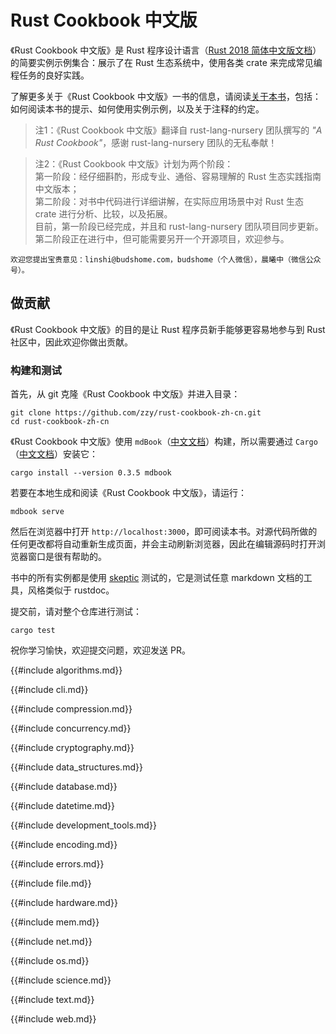 # Rust Cookbook 中文版

<!--
> [intro.md](https://github.com/rust-lang-nursery/rust-cookbook/blob/master/src/intro.md)
> <br />
> commit - a79932c9a624fd17977eaea5df3d5a9600d014f6 - 2018.12.05
-->

《Rust Cookbook 中文版》是 Rust 程序设计语言（[Rust 2018 简体中文版文档](https://rust-lang.budshome.com)）的简要实例示例集合：展示了在 Rust 生态系统中，使用各类 crate 来完成常见编程任务的良好实践。

了解更多关于《Rust Cookbook 中文版》一书的信息，请阅读[关于本书](about.md)，包括：如何阅读本书的提示、如何使用实例示例，以及关于注释的约定。

> 注1：《Rust Cookbook 中文版》翻译自 rust-lang-nursery 团队撰写的 _"A Rust Cookbook"_，感谢 rust-lang-nursery 团队的无私奉献！

> 注2：《Rust Cookbook 中文版》计划为两个阶段：<br>
> 第一阶段：经仔细斟酌，形成专业、通俗、容易理解的 Rust 生态实践指南中文版本；<br>
> 第二阶段：对书中代码进行详细讲解，在实际应用场景中对 Rust 生态 crate 进行分析、比较，以及拓展。<br>
> 目前，第一阶段已经完成，并且和 rust-lang-nursery 团队项目同步更新。<br>
> 第二阶段正在进行中，但可能需要另开一个开源项目，欢迎参与。<br>

    欢迎您提出宝贵意见：linshi@budshome.com，budshome（个人微信），晨曦中（微信公众号）。

## 做贡献

《Rust Cookbook 中文版》的目的是让 Rust 程序员新手能够更容易地参与到 Rust 社区中，因此欢迎你做出贡献。

### 构建和测试

首先，从 git 克隆《Rust Cookbook 中文版》并进入目录：

```
git clone https://github.com/zzy/rust-cookbook-zh-cn.git
cd rust-cookbook-zh-cn
```

《Rust Cookbook 中文版》使用 `mdBook`（[中文文档](https://mdbook.budshome.com)）构建，所以需要通过 `Cargo`（[中文文档](https://cargo.budshome.com)）安装它：

```
cargo install --version 0.3.5 mdbook
```

若要在本地生成和阅读《Rust Cookbook 中文版》，请运行：

```
mdbook serve
```

然后在浏览器中打开 `http://localhost:3000`，即可阅读本书。对源代码所做的任何更改都将自动重新生成页面，并会主动刷新浏览器，因此在编辑源码时打开浏览器窗口是很有帮助的。

书中的所有实例都是使用 [skeptic](https://github.com/brson/rust-skeptic) 测试的，它是测试任意 markdown 文档的工具，风格类似于 rustdoc。

提交前，请对整个仓库进行测试：

```
cargo test
```

祝你学习愉快，欢迎提交问题，欢迎发送 PR。

{{#include algorithms.md}}

{{#include cli.md}}

{{#include compression.md}}

{{#include concurrency.md}}

{{#include cryptography.md}}

{{#include data_structures.md}}

{{#include database.md}}

{{#include datetime.md}}

{{#include development_tools.md}}

{{#include encoding.md}}

{{#include errors.md}}

{{#include file.md}}

{{#include hardware.md}}

{{#include mem.md}}

{{#include net.md}}

{{#include os.md}}

{{#include science.md}}

{{#include text.md}}

{{#include web.md}}
